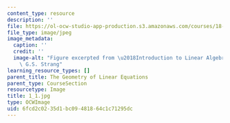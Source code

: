 ```yaml
---
content_type: resource
description: ''
file: https://ol-ocw-studio-app-production.s3.amazonaws.com/courses/18-06sc-linear-algebra-fall-2011/6fcd2c0235d1bc09481864c1c71295dc_1_1.jpg
file_type: image/jpeg
image_metadata:
  caption: ''
  credit: ''
  image-alt: "Figure excerpted from \u2018Introduction to Linear Algebra\u2019 by\
    \ G.S. Strang"
learning_resource_types: []
parent_title: The Geometry of Linear Equations
parent_type: CourseSection
resourcetype: Image
title: 1_1.jpg
type: OCWImage
uid: 6fcd2c02-35d1-bc09-4818-64c1c71295dc
---
```

